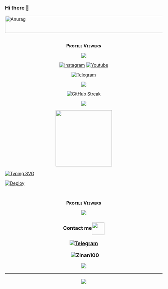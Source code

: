 ### Hi there 👋

<!--
**MrYKTG/MrYKTG** is a ✨ _special_ ✨ repository because its `README.md` (this file) appears on your GitHub profile.

<img src="https://readme-typing-svg.herokuapp.com?font=Kaushan+Script&size=40&duration=3500&color=447FF7&background=FFFFFF00&center=true&vCenter=true&width=650&height=55&lines=Hey!+It's+Anurag+%F0%9F%91%8B%F0%9F%8F%BB;I+am+a+Deploma+Student+%F0%9F%A7%91%F0%9F%8F%BB%E2%80%8D%F0%9F%92%BB;I+am+from+India+%F0%9F%87%AE%F0%9F%87%B3;I+am+a+small+Youtube+come+developer+%F0%9F%93%88;Please+Support+Subscribe+and+Follow+%E2%9A%99%EF%B8%8F" alt="Anurag" width="650" height="55">


- 🔭 I’m currently working on ...
- 🌱 I’m currently learning ...
- 👯 I’m looking to collaborate on ...
- 🤔 I’m looking for help with ...
- 💬 Ask me about ...
- 📫 How to reach me: ...
- 😄 Pronouns: ...
- ⚡ Fun fact: ...
-->



<img src="https://readme-typing-svg.herokuapp.com?font=Kaushan+Script&size=40&duration=3500&color=447FF7&background=FFFFFF00&center=true&vCenter=true&width=650&height=55&lines=Hey!+It's+Anurag+%F0%9F%91%8B%F0%9F%8F%BB;I+am+a+Deploma+Student+%F0%9F%A7%91%F0%9F%8F%BB%E2%80%8D%F0%9F%92%BB;I+am+from+India+%F0%9F%87%AE%F0%9F%87%B3;I+am+a+small+Youtube+come+developer+%F0%9F%93%88;Please+Support+Subscribe+and+Follow+%E2%9A%99%EF%B8%8F" alt="Anurag" width="650" height="55">

<div align="center">
<br><p align="center"><b>Pʀᴏғɪʟᴇ Vɪᴇᴡᴇʀs</b></p>  
<p align="center"><img align="center" src="https://profile-counter.glitch.me/{AM-ROBOTS}/count.svg"/></p> 

 [![Instagram](https://img.shields.io/badge/Instagram-%23E4405F.svg?logo=Instagram&logoColor=white)](https://www.instagram.com/anuragmaheshwari_official/)
 [![Youtube](https://img.shields.io/badge/Youtube-%23E4405F.svg?logo=Youtube&logoColor=white)](https://youtube.com/channel/UCqts9WhhlioK3RB9XQQzoAg)

<a href="https://telegram.dog/AnuragB8_Bot"><img alt="Telegram" src="https://img.shields.io/badge/Anurag-2CA5E0?style=for-the-badge&logo=telegram&logoColor=green"/></a>
</p>

<p align="center">
<img src="https://github-stats-alpha.vercel.app/api/?username=AM-ROBOTS&cc=000&tc=00ff00&ic=fff000&bc=fff" align="center">
</p>    

[![GitHub Streak](https://github-readme-streak-stats.herokuapp.com/?user=AM_ROBOTS&theme=highcontrast)](https://github.com/AM-ROBOTS/github-readme-streak-stats)
</div>

<p align="center">
  <a href="https://github.com/AM-ROBOTS">
    <img src="https://activity-graph.herokuapp.com/graph?username=AM-ROBOTS&theme=react-dark" />
  </a>
</p>

<p align="center">
<a href="https://youtube.com/channel/UCqts9WhhlioK3RB9XQQzoAg">
  <img src="https://img.shields.io/badge/Subscribe-black?logo=youtube" width="180">
</p>


[![Typing SVG](https://readme-typing-svg.herokuapp.com?font=Orbitron&color=%238038D5&size=35&duration=4000&center=true&vCenter=true&width=250&height=40&lines=ZINAN)](https://git.io/typing-svg) &nbsp;&nbsp;


[![Deploy](https://telegra.ph/file/8a835209ad2a0e767eb79.jpg)](https://t.me/zinan00100_1bot)

<div align="center">
<br><p align="center"><b>Pʀᴏғɪʟᴇ Vɪᴇᴡᴇʀs</b></p>  
<p align="center"><img align="center" src="https://profile-counter.glitch.me/{Zinan100}/count.svg"/></p> 

<h3 align="center">Contact me<img align="center" <img src="https://raw.githubusercontent.com/MartinHeinz/MartinHeinz/master/wave.gif" width="40px">
<p align="center">
<a href="https://t.me/zinan00100_1bot"><img title="Telegram" src="https://img.shields.io/badge/TELEGRAM-blue?style=for-the-badge&logo=telegram"></a>


<p align="center">&nbsp;
  <img align="center" src="https://github-readme-stats.vercel.app/api?username=Zinan100&&show_icons=true&theme=midnight-purple" alt="Zinan100"/></p>
  <img src="https://github-readme-stats.vercel.app/api/top-langs/?username=Zinan100&layout=compact&theme=tokyonight" align="center">

<hr></hr>  
    
<img src="https://github.com/SP-XD/SP-XD/blob/main/images/dino_rounded.gif?raw=true" href="https://github.com/yedhukrishnanu19"/>



</div>

  
